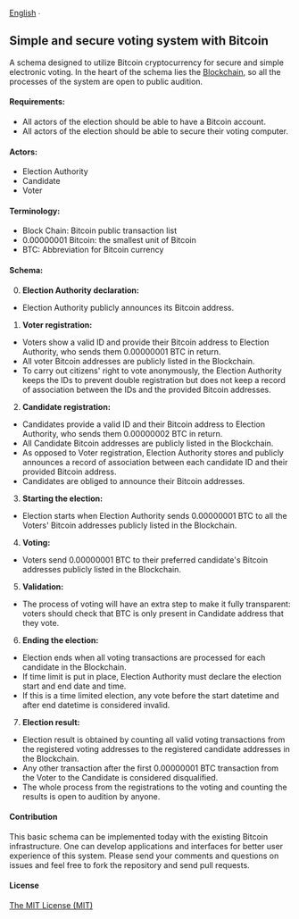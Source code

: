 [English](#simple-and-secure-voting-system-with-bitcoin) ∙

## Simple and secure voting system with Bitcoin

A schema designed to utilize Bitcoin cryptocurrency for secure and simple electronic voting. In the heart of the schema lies the [Blockchain](https://en.wikipedia.org/wiki/Bitcoin#Block_chain), so all the processes of the system are open to public audition.

#### Requirements:

* All actors of the election should be able to have a Bitcoin account.
* All actors of the election should be able to secure their voting computer.

#### Actors:

* Election Authority
* Candidate
* Voter

#### Terminology:

* Block Chain: Bitcoin public transaction list
* 0.00000001 Bitcoin: the smallest unit of Bitcoin
* BTC: Abbreviation for Bitcoin currency

#### Schema:

0. **Election Authority declaration:**
 - Election Authority publicly announces its Bitcoin address.

1. **Voter registration:**
 - Voters show a valid ID and provide their Bitcoin address to Election Authority, who sends them 0.00000001 BTC in return.
 - All voter Bitcoin addresses are publicly listed in the Blockchain.
 - To carry out citizens' right to vote anonymously, the Election Authority keeps the IDs to prevent double registration but does not keep a record of association between the IDs and the provided Bitcoin addresses.

2. **Candidate registration:**
 - Candidates provide a valid ID and their Bitcoin address to Election Authority, who sends them 0.00000002 BTC in return.
 - All Candidate Bitcoin addresses are publicly listed in the Blockchain.
 - As opposed to Voter registration, Election Authority stores and publicly announces a record of association between each candidate ID and their provided Bitcoin address.
 - Candidates are obliged to announce their Bitcoin addresses.

3. **Starting the election:**
 - Election starts when Election Authority sends 0.00000001 BTC to all the Voters' Bitcoin addresses publicly listed in the Blockchain.

4. **Voting:**
 - Voters send 0.00000001 BTC to their preferred candidate's Bitcoin addresses publicly listed in the Blockchain.

5. **Validation:**
 - The process of voting will have an extra step to make it fully transparent: voters should check that BTC is only present in Candidate address that they vote.

6. **Ending the election:**
 - Election ends when all voting transactions are processed for each candidate in the Blockchain.
 - If time limit is put in place, Election Authority must declare the election start and end date and time.
 - If this is a time limited election, any vote before the start datetime and after end datetime is considered invalid.

7. **Election result:**
 - Election result is obtained by counting all valid voting transactions from the registered voting addresses to the registered candidate addresses in the Blockchain.
 - Any other transaction after the first 0.00000001 BTC transaction from the Voter to the Candidate is considered disqualified.
 - The whole process from the registrations to the voting and counting the results is open to audition by anyone.

#### Contribution

This basic schema can be implemented today with the existing Bitcoin infrastructure. One can develop applications and interfaces for better user experience of this system. Please send your comments and questions on issues and feel free to fork the repository and send pull requests.

#### License

[The MIT License (MIT)](https://github.com/arikan/bitcoin-voting/blob/master/LICENSE)
